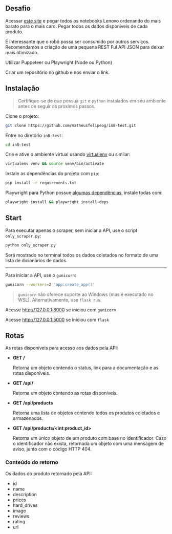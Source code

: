 ## Desafio

Acessar [este site](https://webscraper.io/test-sites/e-commerce/allinone/computers/laptops) e pegar todos os notebooks Lenovo ordenando do mais barato para o mais caro. Pegar todos os dados disponíveis de cada produto.

É interessante que o robô possa ser consumido por outros serviços. Recomendamos a criação de uma pequena REST Ful API JSON para deixar mais otimizado.

Utilizar Puppeteer ou Playwright (Node ou Python)

Criar um repositório no github e nos enviar o link.


## Instalação

> Certifique-se de que possua `git` e `python` instalados em seu ambiente antes de seguir os proxímos passos.

Clone o projeto:

```bash
git clone https://github.com/matheusfelipeog/in8-test.git
```

Entre no diretório `in8-test`:

```bash
cd in8-test
```

Crie e ative o ambiente virtual usando [virtualenv](https://virtualenv.pypa.io/en/latest/user_guide.html) ou similar:

```bash
virtualenv venv && source venv/bin/activate
```

Instale as dependências do projeto com `pip`:

```bash
pip install -r requirements.txt
```

Playwright para Python possue [algumas dependências](https://playwright.dev/python/docs/cli), instale todas com:

```bash
playwright install && playwright install-deps
```


## Start

Para executar apenas o scraper, sem iniciar a API, use o script `only_scraper.py`:

```bash
python only_scraper.py
```

Será mostrado no terminal todos os dados coletados no formato de uma lista de dicionários de dados.

---

Para iniciar a API, use o `gunicorn`:

```bash
gunicorn --workers=2 'app:create_app()'
```
> `gunicorn` não oferece suporte ao Windows (mas é executado no WSL). Alternativamente, use `flask run`.

Acesse http://127.0.0.1:8000 se iniciou com `gunicorn`

Acesse http://127.0.0.1:5000 se iniciou com `flask`


## Rotas

As rotas disponíveis para acesso aos dados pela API:

- **GET /**

    Retorna um objeto contendo o status, link para a documentação e as rotas disponíveis.

- **GET /api/**

    Retorna um objeto contendo as rotas disponíveis.

- **GET /api/products**

    Retorna uma lista de objetos contendo todos os produtos coletados e armazenados.

- **GET /api/products/\<int:product_id\>**

    Retorna um único objeto de um produto com base no identificador. Caso o identificador não exista, retornada um objeto com uma mensagem de aviso, junto com o código HTTP 404.

### Conteúdo do retorno

Os dados do produto retornado pela API:
- id
- name
- description
- prices
- hard_drives
- image
- reviews
- rating
- url
